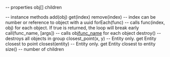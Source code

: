 
-- properties
obj[] children

-- instance methods
add(obj)
get(index)
remove(index)				-- index can be number or reference to object with a uuid
forEach(func)				-- calls func(index, obj) for each object. If true is returned, the loop will break early
call(func_name, [args])		-- calls obj[func_name](args) for each object
destroy()					-- destroys all objects in group
closest_point(x, y)			-- Entity only. get Entity closest to point
closest(entity)				-- Entity only. get Entity closest to entity
size()						-- number of children
